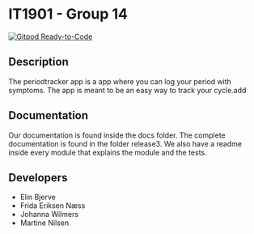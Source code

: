 # IT1901 - Group 14

[![Gitpod Ready-to-Code](https://img.shields.io/badge/Gitpod-Ready--to--Code-blue?logo=gitpod)](https://gitpod.stud.ntnu.no/#https://gitlab.stud.idi.ntnu.no/it1901/groups-2022/gr2214/gr2214)

## Description
The periodtracker app is a app where you can log your period with symptoms. The app is meant to be an easy way to track your cycle.add 

## Documentation
Our documentation is found inside the docs folder. The complete documentation is found in the folder release3. We also have a readme inside every module that explains the module and the tests.

## Developers

- Elin Bjerve
- Frida Eriksen Næss
- Johanna Wilmers
- Martine Nilsen
